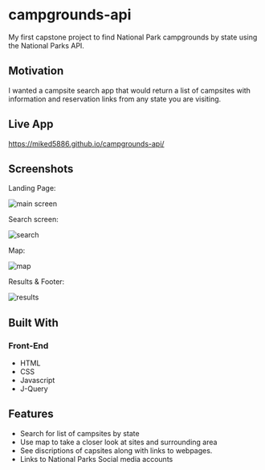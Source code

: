 # campgrounds-api
My first capstone project to find National Park campgrounds by state using the National Parks API.


## Motivation

I wanted a campsite search app that would return a list of campsites with information and reservation links from any state you are visiting.

## Live App

https://miked5886.github.io/campgrounds-api/

## Screenshots
Landing Page:

![main screen](screenshots/main-screen.jpg)

Search screen:

![search](screenshots/search.jpg)

Map:

![map](screenshots/map-results.jpg)

Results & Footer:

![results](screenshots/results-footer.jpg)


## Built With

### Front-End
* HTML
* CSS
* Javascript
* J-Query

## Features

* Search for list of campsites by state
* Use map to take a closer look at sites and surrounding area
* See discriptions of capsites along with links to webpages.
* Links to National Parks Social media accounts
